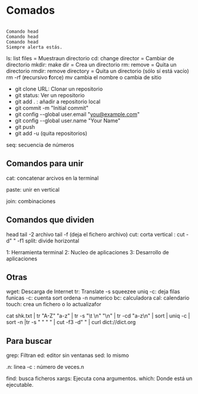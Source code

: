 # Comados

```

Comando head
Comando head
Comando head
Siempre alerta estás.

```

ls: list files = Muestraun directorio
cd: change director = Cambiar de directorio
mkdir: make dir = Crea un directorio
rm: remove = Quita un directorio
rmdir: remove directory = Quita un directorio (sólo sí está vacío)
rm -rf (**r**ecursivo **f**orce)
mv cambia el nombre o cambia de sitio

- git clone URL: Clonar un repositorio
- git status: Ver un repositorio
- git add . : añadir a repositorio local
- git commit -m "Initial commit"
- git config --global user.email "you@example.com"
- git config --global user.name "Your Name"
- git push
- git add -u (quita repositorios)


seq: secuencia de números

## Comandos para unir

cat: concatenar arcivos en la terminal

paste: unir en vertical

join: combinaciones

## Comandos que dividen

head
tail -2 archivo
tail -f (deja el fichero archivo)
cut: corta vertical : cut -d"  " -f1
split: divide horizontal

1: Herramienta terminal
2: Nucleo de aplicaciones
3: Desarrollo de aplicaciones


## Otras

wget: Descarga de Internet
tr: Translate
-s squeezee
uniq -c: deja filas funicas -c: cuenta
sort ordena -n numerico
bc: calculadora
cal: calendario
touch: crea un fichero o lo actualizafor



cat shk.txt | tr "A-Z" "a-z" | tr -s "\t \n" "\n" | tr -cd "a-z\n" | sort | uniq -c | sort -n |tr -s  " " " " | cut -f3 -d" " | curl dict://dict.org


## Para buscar

grep: Filtran
ed: editor sin ventanas
sed: lo mismo



.n: linea
-c : número de veces.n

find: busca ficheros
xargs: Ejecuta cona argumentos.
which: Donde está un ejecutable.
